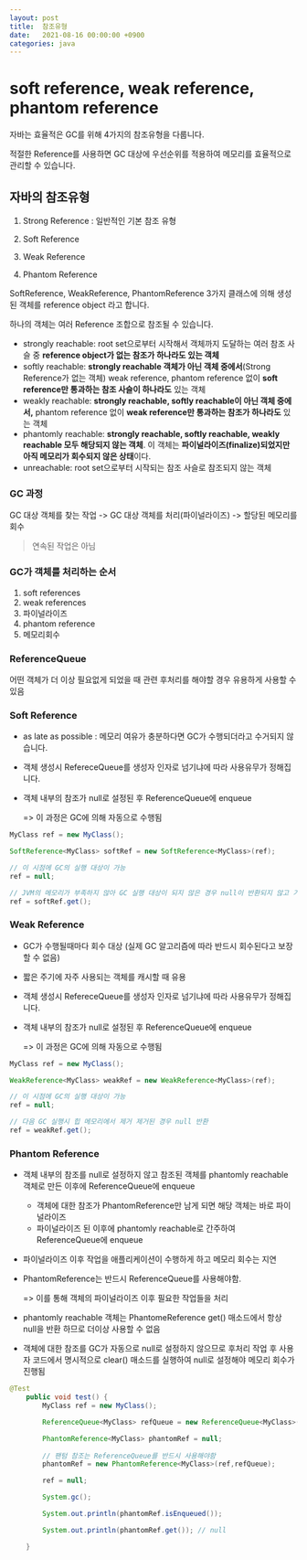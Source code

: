 ```yaml
---
layout: post
title:  참조유형
date:   2021-08-16 00:00:00 +0900
categories: java
---
```


# soft reference, weak reference, phantom reference

자바는 효율적은 GC를 위해 4가지의 참조유형을 다룹니다.

적절한 Reference를 사용하면 GC 대상에 우선순위를 적용하여 메모리를 효율적으로 관리할 수 있습니다.



## 자바의 참조유형

1. Strong Reference : 일반적인 기본 참조 유형

2. Soft Reference

3. Weak Reference

4. Phantom Reference



SoftReference, WeakReference, PhantomReference 3가지 클래스에 의해 생성된 객체를 reference object 라고 합니다.

하나의 객체는 여러 Reference 조합으로 참조될 수 있습니다.

- strongly reachable: root set으로부터 시작해서 객체까지 도달하는 여러 참조 사슬 중 **reference object가 없는 참조가 하나라도 있는 객체**
- softly reachable: **strongly reachable 객체가 아닌 객체 중에서**(Strong Reference가 없는 객체) weak reference, phantom reference 없이 **soft reference만 통과하는 참조 사슬이 하나라도** 있는 객체
- weakly reachable: **strongly reachable, softly reachable이 아닌 객체 중에서,** phantom reference 없이 **weak reference만 통과하는 참조가 하나라도** 있는 객체
- phantomly reachable: **strongly reachable, softly reachable, weakly reachable 모두 해당되지 않는 객체**. 이 객체는 **파이널라이즈(finalize)되었지만 아직 메모리가 회수되지 않은 상태**이다.
- unreachable: root set으로부터 시작되는 참조 사슬로 참조되지 않는 객체



### GC 과정

GC 대상 객체를 찾는 작업 -> GC 대상 객체를 처리(파이널라이즈) -> 할당된 메모리를 회수

> 연속된 작업은 아님



### GC가 객체를 처리하는 순서

1. soft references
2. weak references
3. 파이널라이즈
4. phantom reference
5. 메모리회수



### ReferenceQueue

어떤 객체가 더 이상 필요없게 되었을 때 관련 후처리를 해야할 경우 유용하게 사용할 수 있음



### Soft Reference

- as late as possible : 메모리 여유가 충분하다면 GC가 수행되더라고 수거되지 않습니다.

- 객체 생성시 RefereceQueue를 생성자 인자로 넘기냐에 따라 사용유무가 정해집니다.

- 객체 내부의 참조가 null로 설정된 후 ReferenceQueue에 enqueue

  => 이 과정은 GC에 의해 자동으로 수행됨

```java
MyClass ref = new MyClass();      

SoftReference<MyClass> softRef = new SoftReference<MyClass>(ref); 

// 이 시점에 GC의 실행 대상이 가능 
ref = null;

// JVM의 메모리가 부족하지 않아 GC 실행 대상이 되지 않은 경우 null이 반환되지 않고 기존 객체가 반환됨
ref = softRef.get();
```



### Weak Reference

- GC가 수행될때마다 회수 대상 (실제 GC 알고리즘에 따라 반드시 회수된다고 보장할 수 없음)

- 짧은 주기에 자주 사용되는 객체를 캐시할 때 유용

- 객체 생성시 RefereceQueue를 생성자 인자로 넘기냐에 따라 사용유무가 정해집니다.

- 객체 내부의 참조가 null로 설정된 후 ReferenceQueue에 enqueue

  => 이 과정은 GC에 의해 자동으로 수행됨

```java
MyClass ref = new MyClass();      

WeakReference<MyClass> weakRef = new WeakReference<MyClass>(ref); 

// 이 시점에 GC의 실행 대상이 가능 
ref = null;

// 다음 GC 실행시 힙 메모리에서 제거 제거된 경우 null 반환
ref = weakRef.get();
```



### Phantom Reference

- 객체 내부의 참조를 null로 설정하지 않고 참조된 객체를 phantomly reachable 객체로 만든 이후에 ReferenceQueue에 enqueue

  - 객체에 대한 참조가 PhantomReference만 남게 되면 해당 객체는 바로 파이널라이즈
  - 파이널라이즈 된 이후에 phantomly reachable로 간주하여 ReferenceQueue에 enqueue 

- 파이널라이즈 이후 작업을 애플리케이션이 수행하게 하고 메모리 회수는 지연

- PhantomReference는 반드시 ReferenceQueue를 사용해야함.

  => 이를 통해 객체의 파이널라이즈 이후 필요한 작업들을 처리

- phantomly reachable 객체는 PhantomeReference get() 매소드에서 항상 null을 반환 하므로 더이상 사용할 수 없음

- 객체에 대한 참조를 GC가 자동으로 null로 설정하지 않으므로 후처리 작업 후 사용자 코드에서 명시적으로 clear() 매소드를 실행하여 null로 설정해야 메모리 회수가 진행됨

```java
@Test
    public void test() {
        MyClass ref = new MyClass();

        ReferenceQueue<MyClass> refQueue = new ReferenceQueue<MyClass>();

        PhantomReference<MyClass> phantomRef = null;
      
        // 팬텀 참조는 ReferenceQueue를 반드시 사용해야함
        phantomRef = new PhantomReference<MyClass>(ref,refQueue);

        ref = null;

        System.gc();

        System.out.println(phantomRef.isEnqueued());

        System.out.println(phantomRef.get()); // null

    }
```

